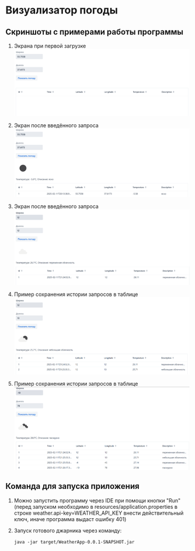 Визуализатор погоды
======

Скриншоты с примерами работы программы
---

1. Экрана при первой загрузке
![Первый скриншот](screenshots/1.PNG)

2. Экран после введённого запроса
![Второй скриншот](screenshots/2.PNG)

3. Экран после введённого запроса
![Третий скриншот](screenshots/3.PNG)

4. Пример сохранения истории запросов в таблице
![Четвёртый скриншот](screenshots/4.PNG)

5. Пример сохранения истории запросов в таблице
![Пятый скриншот](screenshots/5.PNG)


Команда для запуска приложения
---

1. Можно запустить программу через IDE при помощи кнопки "Run"
(перед запуском необходимо в resources/application.properties в строке weather.api-key=WEATHER_API_KEY
внести действительный ключ, иначе программа выдаст ошибку 401)

2. Запуск готового джарника через команду:

    ```
    java -jar target/WeatherApp-0.0.1-SNAPSHOT.jar
    ```
 
